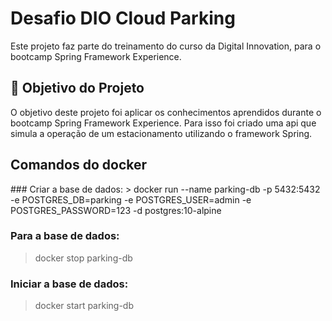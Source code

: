 # Desafio  DIO Cloud Parking


Este projeto faz parte do treinamento do curso da Digital Innovation, para o bootcamp Spring Framework Experience.

<h2>🎯 Objetivo do Projeto</h2>
<p>O objetivo deste projeto foi aplicar os conhecimentos aprendidos durante o bootcamp Spring Framework Experience.
Para isso foi criado uma api que simula a operação de um estacionamento utilizando o framework Spring.
</p>


<h2>Comandos do docker</h2>
### Criar a base de dados:
> docker run --name parking-db -p 5432:5432 -e POSTGRES_DB=parking -e POSTGRES_USER=admin -e POSTGRES_PASSWORD=123 -d postgres:10-alpine

### Para a base de dados:
> docker stop parking-db

### Iniciar a base de dados:
> docker start parking-db
